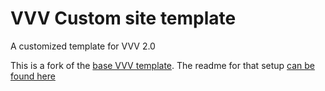 # VVV Custom site template
A customized template for VVV 2.0


This is a fork of the [base VVV template](https://github.com/Varying-Vagrant-Vagrants/custom-site-template). The readme for that setup [can be found here](https://github.com/Varying-Vagrant-Vagrants/custom-site-template/blob/master/README.md)

